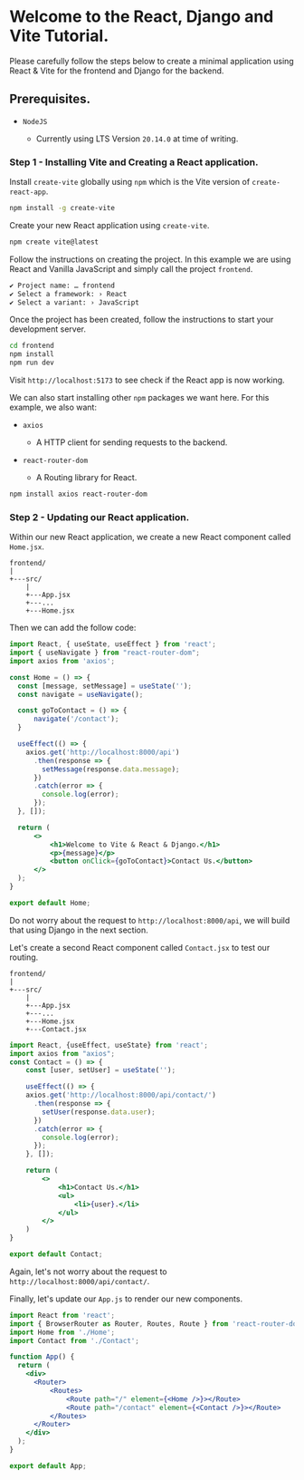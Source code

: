 # Welcome to the React, Django and Vite Tutorial.

Please carefully follow the steps below to create a minimal application using React & Vite for the frontend and Django for the backend.

## Prerequisites.

* `NodeJS`

  * Currently using LTS Version `20.14.0` at time of writing.
 
### Step 1 - Installing Vite and Creating a React application.

Install `create-vite` globally using `npm` which is the Vite version of `create-react-app`.

```bash
npm install -g create-vite
```

Create your new React application using `create-vite`.

```bash
npm create vite@latest
```

Follow the instructions on creating the project. In this example we are using React and Vanilla JavaScript and simply call the project `frontend`.

```bash
✔ Project name: … frontend
✔ Select a framework: › React
✔ Select a variant: › JavaScript
```

Once the project has been created, follow the instructions to start your development server.

```bash
cd frontend
npm install
npm run dev
```

Visit `http://localhost:5173` to see check if the React app is now working.

We can also start installing other `npm` packages we want here. For this example, we also want:

* `axios`
  * A HTTP client for sending requests to the backend.

* `react-router-dom`
  * A Routing library for React.

```bash
npm install axios react-router-dom
```

### Step 2 - Updating our React application.

Within our new React application, we create a new React component called `Home.jsx`.

```
frontend/
|
+---src/
    |
    +---App.jsx
    +---...
    +---Home.jsx
```

Then we can add the follow code:

```jsx
import React, { useState, useEffect } from 'react';
import { useNavigate } from "react-router-dom";
import axios from 'axios';

const Home = () => {
  const [message, setMessage] = useState('');
  const navigate = useNavigate();

  const goToContact = () => {
      navigate('/contact');
  }

  useEffect(() => {
    axios.get('http://localhost:8000/api')
      .then(response => {
        setMessage(response.data.message);
      })
      .catch(error => {
        console.log(error);
      });
  }, []);

  return (
      <>
          <h1>Welcome to Vite & React & Django.</h1>
          <p>{message}</p>
          <button onClick={goToContact}>Contact Us.</button>
      </>
  );
}

export default Home;
```

Do not worry about the request to `http://localhost:8000/api`, we will build that using Django in the next section.

Let's create a second React component called `Contact.jsx` to test our routing.

```
frontend/
|
+---src/
    |
    +---App.jsx
    +---...
    +---Home.jsx
    +---Contact.jsx
```


```jsx
import React, {useEffect, useState} from 'react';
import axios from "axios";
const Contact = () => {
    const [user, setUser] = useState('');

    useEffect(() => {
    axios.get('http://localhost:8000/api/contact/')
      .then(response => {
        setUser(response.data.user);
      })
      .catch(error => {
        console.log(error);
      });
    }, []);

    return (
        <>
            <h1>Contact Us.</h1>
            <ul>
                <li>{user}.</li>
            </ul>
        </>
    )
}

export default Contact;
```

Again, let's not worry about the request to `http://localhost:8000/api/contact/`.

Finally, let's update our `App.js` to render our new components.

```jsx
import React from 'react';
import { BrowserRouter as Router, Routes, Route } from 'react-router-dom';
import Home from './Home';
import Contact from './Contact';

function App() {
  return (
    <div>
      <Router>
          <Routes>
              <Route path="/" element={<Home />}></Route>
              <Route path="/contact" element={<Contact />}></Route>
          </Routes>
      </Router>
    </div>
  );
}

export default App;
```
